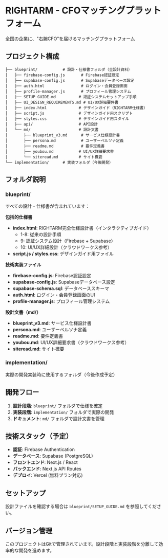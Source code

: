 # RIGHTARM - CFOマッチングプラットフォーム

全国の企業に、"右腕CFO"を届けるマッチングプラットフォーム

## プロジェクト構成

```
├── blueprint/           # 設計・仕様書フォルダ（全設計資料）
│   ├── firebase-config.js       # Firebase認証設定
│   ├── supabase-config.js       # Supabaseデータベース設定
│   ├── auth.html                # ログイン・会員登録画面
│   ├── profile-manager.js       # プロフィール管理システム
│   ├── SETUP_GUIDE.md          # 認証システムセットアップ手順
│   ├── UI_DESIGN_REQUIREMENTS.md # UI/UX詳細要件書
│   ├── index.html              # デザインガイド（RIGHTARM仕様書）
│   ├── script.js               # デザインガイド用スクリプト
│   ├── styles.css              # デザインガイド用スタイル
│   ├── api/                    # API設計
│   └── md/                     # 設計文書
│       ├── blueprint_v3.md      # サービス仕様設計書
│       ├── persona.md           # ユーザーペルソナ定義
│       ├── readme.md            # 要件定義書
│       ├── youbou.md           # UI/UX詳細要求書
│       └── siteread.md         # サイト概要
└── implementation/      # 実装フォルダ（今後開発）
```

## フォルダ説明

### blueprint/
すべての設計・仕様書が含まれています：

**包括的仕様書**
- **index.html**: RIGHTARM完全仕様設計書（インタラクティブガイド）
  - 1-8: 従来の設計手順
  - 9: 認証システム設計（Firebase + Supabase）
  - 10: UI/UX詳細設計（クラウドワークス参考）
- **script.js / styles.css**: デザインガイド用ファイル

**技術実装ファイル**
- **firebase-config.js**: Firebase認証設定
- **supabase-config.js**: Supabaseデータベース設定
- **supabase-schema.sql**: データベーススキーマ
- **auth.html**: ログイン・会員登録画面のUI
- **profile-manager.js**: プロフィール管理システム

**設計文書（md/）**
- **blueprint_v3.md**: サービス仕様設計書
- **persona.md**: ユーザーペルソナ定義
- **readme.md**: 要件定義書
- **youbou.md**: UI/UX詳細要求書（クラウドワークス参考）
- **siteread.md**: サイト概要

### implementation/
実際の開発実装時に使用するフォルダ（今後作成予定）

## 開発フロー

1. **設計段階**: `blueprint/` フォルダで仕様を確定
2. **実装段階**: `implementation/` フォルダで実際の開発
3. **ドキュメント**: `md/` フォルダで設計文書を管理

## 技術スタック（予定）

- **認証**: Firebase Authentication
- **データベース**: Supabase (PostgreSQL)
- **フロントエンド**: Next.js / React
- **バックエンド**: Next.js API Routes
- **デプロイ**: Vercel (無料プラン対応)

## セットアップ

設計ファイルを確認する場合は `blueprint/SETUP_GUIDE.md` を参照してください。

## バージョン管理

このプロジェクトはGitで管理されています。設計段階と実装段階を分離して効率的な開発を進めます。